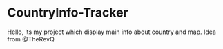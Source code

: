 # CountryInfo-Tracker
Hello, its my project which display main info about country and map.
Idea from @TheRevQ 
